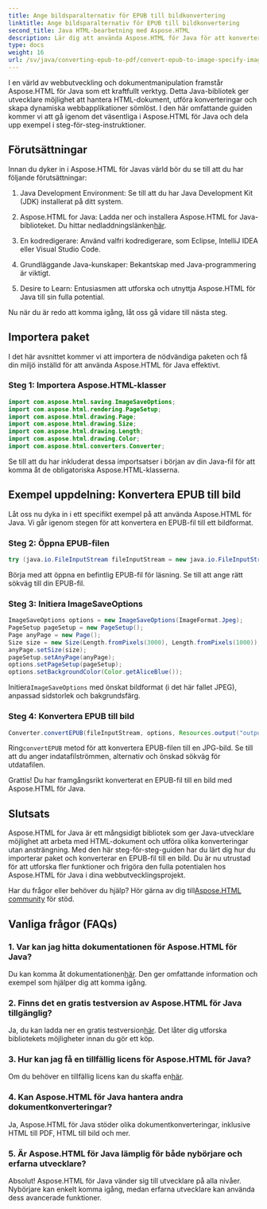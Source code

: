 ```yaml
---
title: Ange bildsparalternativ för EPUB till bildkonvertering
linktitle: Ange bildsparalternativ för EPUB till bildkonvertering
second_title: Java HTML-bearbetning med Aspose.HTML
description: Lär dig att använda Aspose.HTML för Java för att konvertera EPUB till bild och mer. Utforska vår steg-för-steg-guide. #JavaDevelopment #WebDevelopment #DocumentConversion
type: docs
weight: 16
url: /sv/java/converting-epub-to-pdf/convert-epub-to-image-specify-image-save-options/
---
```


I en värld av webbutveckling och dokumentmanipulation framstår Aspose.HTML för Java som ett kraftfullt verktyg. Detta Java-bibliotek ger utvecklare möjlighet att hantera HTML-dokument, utföra konverteringar och skapa dynamiska webbapplikationer sömlöst. I den här omfattande guiden kommer vi att gå igenom det väsentliga i Aspose.HTML för Java och dela upp exempel i steg-för-steg-instruktioner.

## Förutsättningar

Innan du dyker in i Aspose.HTML för Javas värld bör du se till att du har följande förutsättningar:

1. Java Development Environment: Se till att du har Java Development Kit (JDK) installerat på ditt system.

2. Aspose.HTML for Java: Ladda ner och installera Aspose.HTML for Java-biblioteket. Du hittar nedladdningslänken[här](https://releases.aspose.com/html/java/).

3. En kodredigerare: Använd valfri kodredigerare, som Eclipse, IntelliJ IDEA eller Visual Studio Code.

4. Grundläggande Java-kunskaper: Bekantskap med Java-programmering är viktigt.

5. Desire to Learn: Entusiasmen att utforska och utnyttja Aspose.HTML för Java till sin fulla potential.

Nu när du är redo att komma igång, låt oss gå vidare till nästa steg.

## Importera paket

I det här avsnittet kommer vi att importera de nödvändiga paketen och få din miljö inställd för att använda Aspose.HTML för Java effektivt. 

### Steg 1: Importera Aspose.HTML-klasser

```java
import com.aspose.html.saving.ImageSaveOptions;
import com.aspose.html.rendering.PageSetup;
import com.aspose.html.drawing.Page;
import com.aspose.html.drawing.Size;
import com.aspose.html.drawing.Length;
import com.aspose.html.drawing.Color;
import com.aspose.html.converters.Converter;
```

Se till att du har inkluderat dessa importsatser i början av din Java-fil för att komma åt de obligatoriska Aspose.HTML-klasserna.

## Exempel uppdelning: Konvertera EPUB till bild

Låt oss nu dyka in i ett specifikt exempel på att använda Aspose.HTML för Java. Vi går igenom stegen för att konvertera en EPUB-fil till ett bildformat.

### Steg 2: Öppna EPUB-filen

```java
try (java.io.FileInputStream fileInputStream = new java.io.FileInputStream(Resources.input("input.epub"))) {
```

Börja med att öppna en befintlig EPUB-fil för läsning. Se till att ange rätt sökväg till din EPUB-fil.

### Steg 3: Initiera ImageSaveOptions

```java
ImageSaveOptions options = new ImageSaveOptions(ImageFormat.Jpeg);
PageSetup pageSetup = new PageSetup();
Page anyPage = new Page();
Size size = new Size(Length.fromPixels(3000), Length.fromPixels(1000));
anyPage.setSize(size);
pageSetup.setAnyPage(anyPage);
options.setPageSetup(pageSetup);
options.setBackgroundColor(Color.getAliceBlue());
```

 Initiera`ImageSaveOptions` med önskat bildformat (i det här fallet JPEG), anpassad sidstorlek och bakgrundsfärg.

### Steg 4: Konvertera EPUB till bild

```java
Converter.convertEPUB(fileInputStream, options, Resources.output("output.jpg"));
```

 Ring`convertEPUB` metod för att konvertera EPUB-filen till en JPG-bild. Se till att du anger indatafilströmmen, alternativ och önskad sökväg för utdatafilen.

Grattis! Du har framgångsrikt konverterat en EPUB-fil till en bild med Aspose.HTML för Java.

## Slutsats

Aspose.HTML for Java är ett mångsidigt bibliotek som ger Java-utvecklare möjlighet att arbeta med HTML-dokument och utföra olika konverteringar utan ansträngning. Med den här steg-för-steg-guiden har du lärt dig hur du importerar paket och konverterar en EPUB-fil till en bild. Du är nu utrustad för att utforska fler funktioner och frigöra den fulla potentialen hos Aspose.HTML för Java i dina webbutvecklingsprojekt.

 Har du frågor eller behöver du hjälp? Hör gärna av dig till[Aspose.HTML community](https://forum.aspose.com/) för stöd.

## Vanliga frågor (FAQs)

### 1. Var kan jag hitta dokumentationen för Aspose.HTML för Java?

 Du kan komma åt dokumentationen[här](https://reference.aspose.com/html/java/). Den ger omfattande information och exempel som hjälper dig att komma igång.

### 2. Finns det en gratis testversion av Aspose.HTML för Java tillgänglig?

 Ja, du kan ladda ner en gratis testversion[här](https://releases.aspose.com/). Det låter dig utforska bibliotekets möjligheter innan du gör ett köp.

### 3. Hur kan jag få en tillfällig licens för Aspose.HTML för Java?

 Om du behöver en tillfällig licens kan du skaffa en[här](https://purchase.aspose.com/temporary-license/).

### 4. Kan Aspose.HTML för Java hantera andra dokumentkonverteringar?

Ja, Aspose.HTML för Java stöder olika dokumentkonverteringar, inklusive HTML till PDF, HTML till bild och mer.

### 5. Är Aspose.HTML för Java lämplig för både nybörjare och erfarna utvecklare?

Absolut! Aspose.HTML för Java vänder sig till utvecklare på alla nivåer. Nybörjare kan enkelt komma igång, medan erfarna utvecklare kan använda dess avancerade funktioner.
